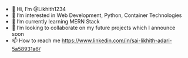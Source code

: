 - 👋 Hi, I’m @Likhith1234
- 👀 I’m interested in Web Development, Python, Container Technologies
- 🌱 I’m currently learning MERN Stack
- 💞️ I’m looking to collaborate on my future projects which I announce soon
- 📫 How to reach me https://www.linkedin.com/in/sai-likhith-adari-5a58931a6/

<!---
Likhith1234/Likhith1234 is a ✨ special ✨ repository because its `README.md` (this file) appears on your GitHub profile.
You can click the Preview link to take a look at your changes.
--->
